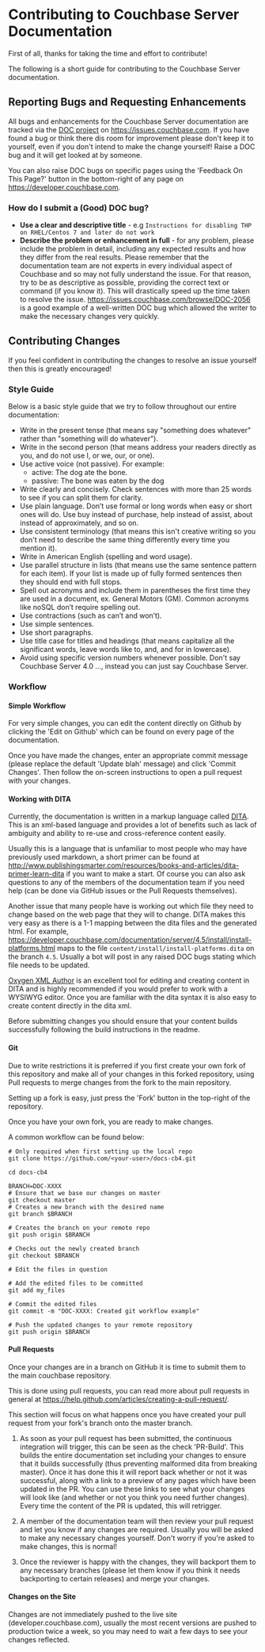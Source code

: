 # Contributing to Couchbase Server Documentation
First of all, thanks for taking the time and effort to contribute!

The following is a short guide for contributing to the Couchbase Server documentation.

## Reporting Bugs and Requesting Enhancements
All bugs and enhancements for the Couchbase Server documentation are tracked via the [DOC project](https://issues.couchbase.com/projects/DOC/issues) on https://issues.couchbase.com. 
If you have found a bug or think there dis room for improvement please don't keep it to yourself, even if you don't intend to make the change yourself!
Raise a DOC bug and it will get looked at by someone.

You can also raise DOC bugs on specific pages using the 'Feedback On This Page?' button in the bottom-right of any page on https://developer.couchbase.com. 

### How do I submit a (Good) DOC bug?
- __Use a clear and descriptive title__ - e.g `Instructions for disabling THP on RHEL/Centos 7 and later do not work`
- __Describe the problem or enhancement in full__ - for any problem, please
include the problem in detail, including any expected results and how they
differ from the real results. Please remember that the documentation team are not experts in every individual aspect of Couchbase
and so may not fully understand the issue. For that reason, try to be as descriptive as possible, providing the correct text or command
(if you know it). This will drastically speed up the time taken to resolve the issue.
https://issues.couchbase.com/browse/DOC-2056 is a good example of a well-written DOC bug which allowed the writer to make the necessary changes very quickly.

## Contributing Changes
If you feel confident in contributing the changes to resolve an issue yourself then this is greatly encouraged!

### Style Guide

Below is a basic style guide that we try to follow throughout our entire documentation:
- Write in the present tense (that means say "something does whatever" rather than "something will do whatever").
- Write in the second person (that means address your readers directly as you, and do not use I, or we, our, or one).
- Use active voice (not passive). For example:
  - active: The dog ate the bone.
  - passive: The bone was eaten by the dog
- Write clearly and concisely. Check sentences with more than 25 words to see if you can split them for clarity.
- Use plain language. Don’t use formal or long words when easy or short ones will do. Use buy instead of purchase, help instead of assist, about instead of approximately, and so on.
- Use consistent terminology (that means this isn't creative writing so you don't need to describe the same thing differently every time you mention it).
- Write in American English (spelling and word usage).
- Use parallel structure in lists (that means use the same sentence pattern for each item). If your list is made up of fully formed sentences then they should end with full stops.
- Spell out acronyms and include them in parentheses the first time they are used in a document, ex. General Motors (GM). Common acronyms like noSQL don’t require spelling out.
- Use contractions (such as can’t and won’t).
- Use simple sentences.
- Use short paragraphs.
- Use title case for titles and headings (that means capitalize all the significant words, leave words like to, and, and for in lowercase).
- Avoid using specific version numbers whenever possible. Don't say Couchbase Server 4.0 ..., instead you can just say Couchbase Server.

### Workflow 

#### Simple Workflow

For very simple changes, you can edit the content directly on Github by clicking the 'Edit on Github' which can be
found on every page of the documentation.

Once you have made the changes, enter an appropriate commit message (please replace the default 'Update blah' message) and click 'Commit Changes'. Then follow the on-screen instructions to open a pull request with your changes.

#### Working with DITA

Currently, the documentation is written in a markup language called [DITA](https://docs.oasis-open.org/dita/v1.2/cs01/spec/archSpec/ditamarkup.html).
This is an xml-based language and provides a lot of benefits such as lack of ambiguity and ability to re-use and cross-reference content easily.

Usually this is a language that is unfamiliar to most people who may have previously used markdown, a short primer can be found at http://www.publishingsmarter.com/resources/books-and-articles/dita-primer-learn-dita
if you want to make a start. Of course you can also ask questions to any of the members of the documentation team if you need help (can be done via GitHub issues or the Pull Requests themselves).

Another issue that many people have is working out which file they need to change based on the web page that they will to change.
DITA makes this very easy as there is a 1-1 mapping between the dita files and the generated html.
For example, https://developer.couchbase.com/documentation/server/4.5/install/install-platforms.html maps to the file `content/install/install-platforms.dita` on the branch `4.5`.
Usually a bot will post in any raised DOC bugs stating which file needs to be updated.

[Oxygen XML Author](https://www.oxygenxml.com/xml_author.html) is an excellent tool for editing and creating content in DITA and is highly recommended
if you would prefer to work with a WYSIWYG editor. Once you are familiar with the dita syntax it is also easy to create content directly in the dita xml.

Before submitting changes you should ensure that your content builds successfully following the build instructions in the readme.

#### Git
Due to write restrictions it is preferred if you first create your own fork of this repository and make all of your changes in this forked repository, using Pull
requests to merge changes from the fork to the main repository.

Setting up a fork is easy, just press the 'Fork' button in the top-right of the repository.

Once you have your own fork, you are ready to make changes.

A common workflow can be found below:

```
# Only required when first setting up the local repo
git clone https://github.com/<your-user>/docs-cb4.git

cd docs-cb4

BRANCH=DOC-XXXX
# Ensure that we base our changes on master
git checkout master 
# Creates a new branch with the desired name
git branch $BRANCH 

# Creates the branch on your remote repo
git push origin $BRANCH

# Checks out the newly created branch
git checkout $BRANCH

# Edit the files in question

# Add the edited files to be committed
git add my_files

# Commit the edited files
git commit -m "DOC-XXXX: Created git workflow example"

# Push the updated changes to your remote repository
git push origin $BRANCH
```

#### Pull Requests
Once your changes are in a branch on GitHub it is time to submit them to the main couchbase repository.

This is done using pull requests, you can read more about pull requests in general at https://help.github.com/articles/creating-a-pull-request/.

This section will focus on what happens once you have created your pull request from your fork's branch onto the master branch.

1. As soon as your pull request has been submitted, the continuous integration will trigger, this can be seen as the check 'PR-Build'.
This builds the entire documentation set including your changes to ensure that it builds successfully (thus preventing malformed dita from breaking master).
Once it has done this it will report back whether or not it was successful, along with a link to a preview of any pages which have been updated in the PR.
You can use these links to see what your changes will look like (and whether or not you think you need further changes). Every time the content of the PR 
is updated, this will retrigger.

2. A member of the documentation team will then review your pull request and let you know if any changes are required. Usually you will be asked to make any
necessary changes yourself. Don't worry if you're asked to make changes, this is normal!

3. Once the reviewer is happy with the changes, they will backport them to any necessary branches (please let them know if you think it needs backporting to certain releases)
and merge your changes.

#### Changes on the Site
Changes are not immediately pushed to the live site (developer.couchbase.com), usually the most recent versions are pushed to production twice a week, so you may need to wait
a few days to see your changes reflected.
